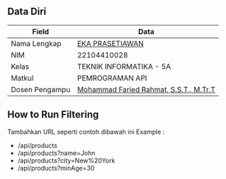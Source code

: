 ## Data Diri

| Field          | Data                                                                      |
|----------------|---------------------------------------------------------------------------|
| Nama Lengkap   | [EKA PRASETIAWAN](https://github.com/EkkaaAE)                             |
| NIM            | 22104410028                                                               |
| Kelas          | TEKNIK INFORMATIKA - 5A                                                   |
| Matkul         | PEMROGRAMAN API                                                           |
| Dosen Pengampu | [Mohammad Faried Rahmat, S.S.T., M.Tr.T](https://github.com/fariedrahmat) |


## How to Run Filtering
Tambahkan URL seperti contoh dibawah ini
Example :
- /api/products
- /api/products?name=John
- /api/products?city=New%20York
- /api/products?minAge=30